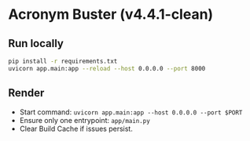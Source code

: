 # Acronym Buster (v4.4.1-clean)

## Run locally
```bash
pip install -r requirements.txt
uvicorn app.main:app --reload --host 0.0.0.0 --port 8000
```

## Render
- Start command: `uvicorn app.main:app --host 0.0.0.0 --port $PORT`
- Ensure only one entrypoint: `app/main.py`
- Clear Build Cache if issues persist.
